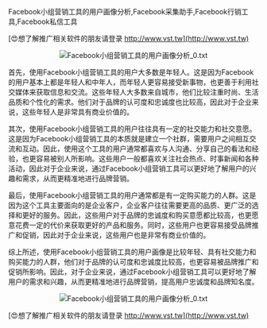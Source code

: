 Facebook小组营销工具的用户画像分析,Facebook采集助手,Facebook行销工具,Facebook私信工具

[😍想了解推广相关软件的朋友请登录 http://www.vst.tw](http://www.vst.tw)

 <center><img src="https://vst.tw/MP4/tuiguang/png/7.png" alt="Facebook小组营销工具的用户画像分析_0.txt"></center>

首先，使用Facebook小组营销工具的用户大多数是年轻人。这是因为Facebook的用户基本上都是年轻人和中年人，而年轻人更容易接受新事物，也更善于利用社交媒体来获取信息和交流。这些年轻人大多数来自城市，他们比较注重时尚、生活品质和个性化的需求。他们对于品牌的认可度和忠诚度也比较高，因此对于企业来说，这些年轻人是非常具有商业价值的。

其次，使用Facebook小组营销工具的用户往往具有一定的社交能力和社交意愿。这是因为Facebook小组营销工具的本质就是建立一个社群，需要用户之间相互交流和互动。因此，使用这个工具的用户通常都喜欢与人沟通、分享自己的看法和经验，也更容易被别人所影响。这些用户一般都喜欢关注社会热点、时事新闻和各种活动，因此对于企业来说，通过Facebook小组营销工具可以更好地了解用户的兴趣和需求，从而更精准地进行品牌营销。

最后，使用Facebook小组营销工具的用户通常都是有一定购买能力的人群。这是因为这个工具主要面向的是企业客户，企业客户往往需要更高的品质、更广泛的选择和更好的服务。因此，这些用户对于品牌的忠诚度和购买意愿都比较高，也更愿意花费一定的代价来获取更好的产品和服务。同时，这些用户也更容易接受品牌推广和促销，因此对于企业来说，这些用户也是非常有商业价值的。

综上所述，使用Facebook小组营销工具的用户画像是比较年轻、具有社交能力和购买能力的人群，他们对于品牌的认可度和忠诚度比较高，也更容易被品牌推广和促销所影响。因此，对于企业来说，通过Facebook小组营销工具可以更好地了解用户的需求和兴趣，从而更精准地进行品牌营销，提高用户忠诚度和品牌知名度。

 <center><img src="https://vst.tw/MP4/tuiguang/png/7.png" alt="Facebook小组营销工具的用户画像分析_0.txt"></center>

[😍想了解推广相关软件的朋友请登录 http://www.vst.tw](http://www.vst.tw)




